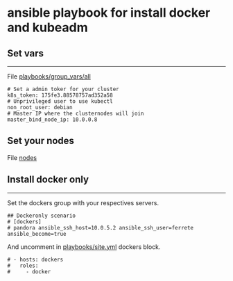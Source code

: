 # ansible playbook for install docker and kubeadm

## Set vars
---
File [playbooks/group_vars/all](kubeadm-docker/playbooks/group_vars/all)

```
# Set a admin toker for your cluster
k8s_token: 175fe3.88578757ad352a58
# Unprivileged user to use kubectl
non_root_user: debian
# Master IP where the clusternodes will join
master_bind_node_ip: 10.0.0.8
```
## Set your nodes
File [nodes](kubeadm-docker/nodes)


## Install docker only
---
Set the dockers group with your respectives servers.

```
## Dockeronly scenario
# [dockers]
# pandora ansible_ssh_host=10.0.5.2 ansible_ssh_user=ferrete ansible_become=true
```
And uncomment in [playbooks/site.yml](kubeadm-docker/playbooks/site.yml) dockers block.

```
# - hosts: dockers
#   roles:
#     - docker
```
